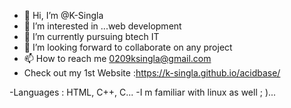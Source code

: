 - 👋 Hi, I’m @K-Singla
- 👀 I’m interested in ...web development
- 🌱 I’m currently pursuing btech IT
- 💞️ I’m looking forward to collaborate on any project
- 📫 How to reach me 0209ksingla@gmail.com
- Check out my 1st Website :https://k-singla.github.io/acidbase/

-Languages : HTML, C++, C...
-I m familiar with linux as well ; )...
<!---
K-Singla/K-Singla is a ✨ special ✨ repository because its `README.md` (this file) appears on your GitHub profile.
You can click the Preview link to take a look at your changes.
--->
